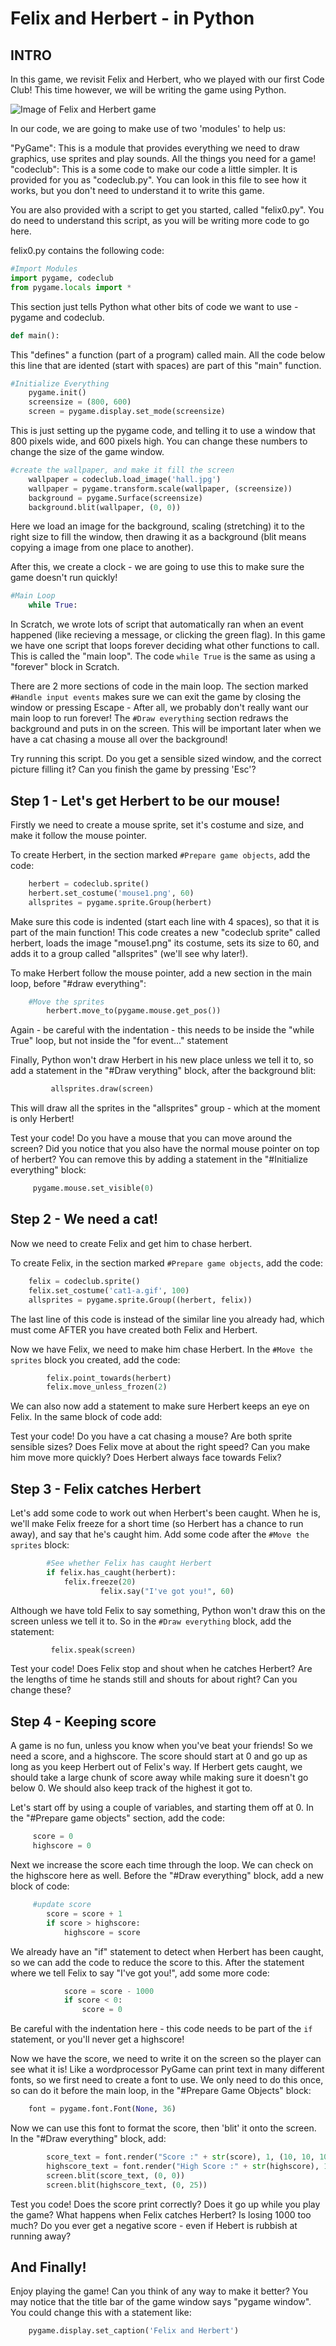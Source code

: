 Felix and Herbert - in Python
==========================

INTRO
-----

In this game, we revisit Felix and Herbert, who we played with our first Code Club!  This time however, we will be writing the game using Python.

![Image of Felix and Herbert game](felix_and_herbert_python.png)

In our code, we are going to make use of two 'modules' to help us:

"PyGame": This is a module that provides everything we need to draw graphics, use sprites and play sounds. All the things you need for a game!
"codeclub": This is a some code to make our code a little simpler. It is provided for you as "codeclub.py".  You can look in this file to see how it works, but you don't need to understand it to write this game.

You are also provided with a script to get you started, called "felix0.py". You do need to understand this script, as you will be writing more code to go here.

felix0.py contains the following code:

```python
#Import Modules
import pygame, codeclub
from pygame.locals import *
```

This section just tells Python what other bits of code we want to use - pygame and codeclub.

```python
def main():
```

This "defines" a function (part of a program) called main. All the code below this line that are idented (start with spaces) are part of this "main" function.

```python
#Initialize Everything
    pygame.init()
    screensize = (800, 600)
    screen = pygame.display.set_mode(screensize)
```
    
This is just setting up the pygame code, and telling it to use a window that 800 pixels wide, and 600 pixels high. You can change these numbers to change the size of the game window.

```python
#create the wallpaper, and make it fill the screen
    wallpaper = codeclub.load_image('hall.jpg')
    wallpaper = pygame.transform.scale(wallpaper, (screensize))
    background = pygame.Surface(screensize)
    background.blit(wallpaper, (0, 0))
```
    
Here we load an image for the background, scaling (stretching) it to the right size to fill the window, then drawing it as a background (blit means copying a image from one place to another).

After this, we create a clock - we are going to use this to make sure the game doesn't run quickly!

```python
#Main Loop
    while True:
```
    
In Scratch, we wrote lots of script that automatically ran when an event happened (like recieving a message, or clicking the green flag). In this game we have one script that loops forever deciding what other functions to call. This is called the "main loop".  The code ```while True``` is the same as using a "forever" block in Scratch.

There are 2 more sections of code in the main loop. The section marked ```#Handle input events``` makes sure we can exit the game by closing the window or pressing Escape - After all, we probably don't really want our main loop to run forever! The ```#Draw everything``` section redraws the background and puts in on the screen. This will be important later when we have a cat chasing a mouse all over the background!

Try running this script.  Do you get a sensible sized window, and the correct picture filling it?  Can you finish the game by pressing 'Esc'?

Step 1 - Let's get Herbert to be our mouse!
-------------------------------------------
Firstly we need to create a mouse sprite, set it's costume and size, and make it follow the mouse pointer.

To create Herbert, in the section marked ```#Prepare game objects```, add the code:

```python
    herbert = codeclub.sprite()
    herbert.set_costume('mouse1.png', 60)
    allsprites = pygame.sprite.Group(herbert)
```

Make sure this code is indented (start each line with 4 spaces), so that it is part of the main function! This code creates a new "codeclub sprite" called herbert, loads the image "mouse1.png" its costume, sets its size to 60, and adds it to a group called "allsprites" (we'll see why later!).

To make Herbert follow the mouse pointer, add a new section in the main loop, before "#draw everything":

```python
    #Move the sprites
        herbert.move_to(pygame.mouse.get_pos())
```
        
Again - be careful with the indentation - this needs to be inside the "while True" loop, but not inside the "for event..." statement
 
Finally, Python won't draw Herbert in his new place unless we tell it to, so add a statement in the "#Draw verything" block, after the background blit:
 
```python
         allsprites.draw(screen)
```
         
This will draw all the sprites in the "allsprites" group - which at the moment is only Herbert!
 
Test your code!  Do you have a mouse that you can move around the screen? Did you notice that you also have the normal mouse pointer on top of herbert? You can remove this by adding a statement in the "#Initialize everything" block:
 
```python
     pygame.mouse.set_visible(0)
```

Step 2 - We need a cat!
-----------------------
Now we need to create Felix and get him to chase herbert.

To create Felix, in the section marked ```#Prepare game objects```, add the code:

```python
    felix = codeclub.sprite()
    felix.set_costume('cat1-a.gif', 100)
    allsprites = pygame.sprite.Group((herbert, felix))
```
    
The last line of this code is instead of the similar line you already had, which must come AFTER you have created both Felix and Herbert.
 
Now we have Felix, we need to make him chase Herbert.  In the ```#Move the sprites``` block you created, add the code:
 
```python
        felix.point_towards(herbert)
        felix.move_unless_frozen(2)
```
        
We can also now add a statement to make sure Herbert keeps an eye on Felix. In the same block of code add:
 
Test your code! Do you have a cat chasing a mouse?  Are both sprite sensible sizes?  Does Felix move at about the right speed?  Can you make him move more quickly? Does Herbert always face towards Felix?
 
Step 3 - Felix catches Herbert
------------------------------
Let's add some code to work out when Herbert's been caught. When he is, we'll make Felix freeze for a short time (so Herbert has a chance to run away), and say 
that he's caught him.  Add some code after the ```#Move the sprites``` block:
 
```python
        #See whether Felix has caught Herbert
        if felix.has_caught(herbert):
            felix.freeze(20)
					felix.say("I've got you!", 60)
```
            
Although we have told Felix to say something, Python won't draw this on the screen unless we tell it to. So in the ```#Draw everything``` block, add the statement:
 
```python
         felix.speak(screen)
```
         
Test your code!  Does Felix stop and shout when he catches Herbert? Are the lengths of time he stands still and shouts for about right? Can you change these?
 
 
Step 4 - Keeping score
----------------------
A game is no fun, unless you know when you've beat your friends!  So we need a score, and a highscore. The score should start at 0 and go up as long as you keep Herbert out of Felix's way. If Herbert gets caught, we should take a large chunk of score away while making sure it doesn't go below 0. We should also keep track of the highest it got to.
 
Let's start off by using a couple of variables, and starting them off at 0. In the "#Prepare game objects" section, add the code:
 
```python
     score = 0
     highscore = 0
```
     
Next we increase the score each time through the loop. We can check on the highscore here as well. Before the "#Draw everything" block, add a new block of code:
 
```python
     #update score
        score = score + 1
        if score > highscore:
            highscore = score
```
            
We already have an "if" statement to detect when Herbert has been caught, so we can add the code to reduce the score to this. After the statement where we tell Felix to say "I've got you!", add some more code:

```python
            score = score - 1000
            if score < 0:
                score = 0
```
                
Be careful with the indentation here - this code needs to be part of the ```if``` statement, or you'll never get a highscore!

Now we have the score, we need to write it on the screen so the player can see what it is! Like a wordprocessor PyGame can print text in many different fonts, so we first need to create a font to use. We only need to do this once, so can do it before the main loop, in the "#Prepare Game Objects" block:

```python
    font = pygame.font.Font(None, 36)
```
    
Now we can use this font to format the score, then 'blit' it onto the screen. In the "#Draw everything" block, add:

```python
        score_text = font.render("Score :" + str(score), 1, (10, 10, 10))
        highscore_text = font.render("High Score :" + str(highscore), 1, (10, 10, 10))
        screen.blit(score_text, (0, 0))
        screen.blit(highscore_text, (0, 25))
```
			
Test you code!  Does the score print correctly?  Does it go up while you play the game?  What happens when Felix catches Herbert?  Is losing 1000 too much?  Do you ever get a negative score - even if Hebert is rubbish at running away?

And Finally!
------------
Enjoy playing the game!  Can you think of any way to make it better?  You may notice that the title bar of the game window says "pygame window".  You could change this with a statement like:

```python
    pygame.display.set_caption('Felix and Herbert')   
```







 
 
